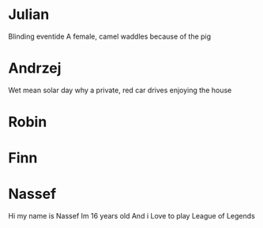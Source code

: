 # Julian
Blinding eventide
A female, camel waddles
because of the pig
# Andrzej
Wet mean solar day
why a private, red car drives
enjoying the house
# Robin



# Finn



# Nassef
Hi my name is Nassef
Im 16 years old
And i Love to play League of Legends

